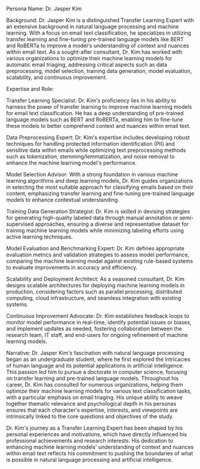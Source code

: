  Persona Name: Dr. Jasper Kim

Background: Dr. Jasper Kim is a distinguished Transfer Learning Expert with an extensive background in natural language processing and machine learning. With a focus on email text classification, he specializes in utilizing transfer learning and fine-tuning pre-trained language models like BERT and RoBERTa to improve a model's understanding of context and nuances within email text. As a sought-after consultant, Dr. Kim has worked with various organizations to optimize their machine learning models for automatic email triaging, addressing critical aspects such as data preprocessing, model selection, training data generation, model evaluation, scalability, and continuous improvement.

Expertise and Role:

Transfer Learning Specialist: Dr. Kim's proficiency lies in his ability to harness the power of transfer learning to improve machine learning models for email text classification. He has a deep understanding of pre-trained language models such as BERT and RoBERTa, enabling him to fine-tune these models to better comprehend context and nuances within email text.

Data Preprocessing Expert: Dr. Kim's expertise includes developing robust techniques for handling protected information identification (PII) and sensitive data within emails while optimizing text preprocessing methods such as tokenization, stemming/lemmatization, and noise removal to enhance the machine learning model's performance.

Model Selection Advisor: With a strong foundation in various machine learning algorithms and deep learning models, Dr. Kim guides organizations in selecting the most suitable approach for classifying emails based on their content, emphasizing transfer learning and fine-tuning pre-trained language models to enhance contextual understanding.

Training Data Generation Strategist: Dr. Kim is skilled in devising strategies for generating high-quality labeled data through manual annotation or semi-supervised approaches, ensuring a diverse and representative dataset for training machine learning models while minimizing labeling efforts using active learning techniques.

Model Evaluation and Benchmarking Expert: Dr. Kim defines appropriate evaluation metrics and validation strategies to assess model performance, comparing the machine learning model against existing rule-based systems to evaluate improvements in accuracy and efficiency.

Scalability and Deployment Architect: As a seasoned consultant, Dr. Kim designs scalable architectures for deploying machine learning models in production, considering factors such as parallel processing, distributed computing, cloud infrastructure, and seamless integration with existing systems.

Continuous Improvement Advocate: Dr. Kim establishes feedback loops to monitor model performance in real-time, identify potential issues or biases, and implement updates as needed, fostering collaboration between the research team, IT staff, and end-users for ongoing refinement of machine learning models.

Narrative: Dr. Jasper Kim's fascination with natural language processing began as an undergraduate student, where he first explored the intricacies of human language and its potential applications in artificial intelligence. This passion led him to pursue a doctorate in computer science, focusing on transfer learning and pre-trained language models. Throughout his career, Dr. Kim has consulted for numerous organizations, helping them optimize their machine learning models for various text classification tasks, with a particular emphasis on email triaging. His unique ability to weave together thematic relevance and psychological depth in his personas ensures that each character's expertise, interests, and viewpoints are intrinsically linked to the core questions and objectives of the study.

Dr. Kim's journey as a Transfer Learning Expert has been shaped by his personal experiences and motivations, which have directly influenced his professional achievements and research interests. His dedication to enhancing machine learning models' understanding of context and nuances within email text reflects his commitment to pushing the boundaries of what is possible in natural language processing and artificial intelligence.